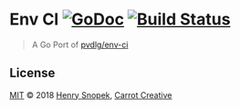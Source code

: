 # Env CI [![GoDoc](https://godoc.org/github.com/go-carrot/envci?status.svg)](https://godoc.org/github.com/go-carrot/envci) [![Build Status](https://travis-ci.org/go-carrot/envci.svg?branch=master)](https://travis-ci.org/go-carrot/envci)
> A Go Port of [pvdlg/env-ci](//github.com/pvdlg/env-ci)

## License
[MIT](LICENSE) © 2018 [Henry Snopek](//hhsnopek.com), [Carrot Creative](//carrot.is)
